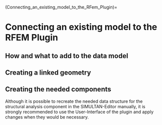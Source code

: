 (Connecting_an_existing_model_to_the_RFem_Plugin)=

# Connecting an existing model to the RFEM Plugin

## How and what to add to the data model

## Creating a linked geometry

## Creating the needed components

Although it is possible to recreate the needed data structure for the structural analysis component in the
SIMULTAN-Editor manually, it is strongly recommended to use the User-Interface of the plugin and apply changes when they
would be necessary.